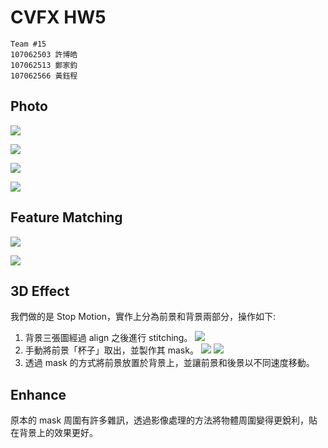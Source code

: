 # CVFX HW5

```
Team #15
107062503 許博皓
107062513 鄭家鈞
107062566 黃鈺程
```

## Photo

![](https://i.imgur.com/HLxbWEK.jpg)

![](https://i.imgur.com/uf8HeII.jpg)

![](https://i.imgur.com/3uxFpmf.jpg)

![](https://i.imgur.com/PWuIZis.jpg)


## Feature Matching
![](https://i.imgur.com/tI0u08p.jpg)


![](https://i.imgur.com/fGdwbew.jpg)

## 3D Effect
我們做的是 Stop Motion，實作上分為前景和背景兩部分，操作如下:

1. 背景三張圖經過 align 之後進行 stitching。
    ![](https://i.imgur.com/f3gclw0.jpg)
2. 手動將前景「杯子」取出，並製作其 mask。
    ![](https://i.imgur.com/YJTpxNy.png)
    ![](https://i.imgur.com/i35HOOA.png)
3. 透過 mask 的方式將前景放置於背景上，並讓前景和後景以不同速度移動。
    
    




## Enhance
原本的 mask 周圍有許多雜訊，透過影像處理的方法將物體周圍變得更銳利，貼在背景上的效果更好。
